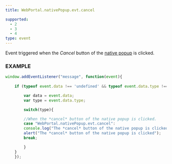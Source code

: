 ```yaml
---
title: WebPortal.nativePopup.evt.cancel

supported:
  - 2
  - 3
  - 4
type: event
---
```


Event triggered when the *Cancel* button of the [native popup](#api-WebPortal-nativePopup-open) is clicked.

### EXAMPLE

```javascript
window.addEventListener("message", function(event){
	
	if (typeof event.data !== 'undefined' && typeof event.data.type !== 'undefined' ){

	    var data = event.data;
	    var type = event.data.type;

	    switch(type){

	    //When the *cancel* button of the native popup is clicked.
	    case "WebPortal.nativePopup.evt.cancel":
		console.log("The *cancel* button of the native popup is clicked");
		alert("The *cancel* button of the native popup is clicked");
		break;

	    }
	}
    });
```